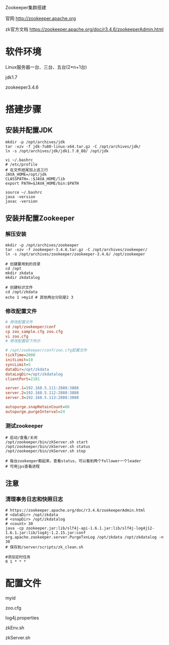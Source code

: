 Zookeeper集群搭建

官网 http://zookeeper.apache.org

zk官方文档 https://zookeeper.apache.org/doc/r3.4.6/zookeeperAdmin.html



# 软件环境

Linux服务器一台、三台、五台(2*n+1台)

jdk1.7

zookeeper3.4.6

# 搭建步骤

## 安装并配置JDK

```shell
mkdir -p /opt/archives/jdk
tar -xzv -f jdk-7u80-linux-x64.tar.gz -C /opt/archives/jdk/
ln -s /opt/archives/jdk/jdk1.7.0_80/ /opt/jdk

vi ~/.bashrc
# /etc/profile
# 在文件结尾加上这三行
JAVA_HOME=/opt/jdk
CLASSPATH=.:$JAVA_HOME/lib
export PATH=$JAVA_HOME/bin:$PATH

source ~/.bashrc
java -version
javac -version
```



## 安装并配置Zookeeper

### 解压安装 

```shell
mkdir -p /opt/archives/zookeeper
tar -xzv -f zookeeper-3.4.6.tar.gz -C /opt/archives/zookeeper/
ln -s /opt/archives/zookeeper/zookeeper-3.4.6/ /opt/zookeeper

# 创建要用到的目录
cd /opt
mkdir zkdata
mkdir zkdatalog

# 创建标识文件
cd /opt/zkdata
echo 1 >myid # 其他两台分别是2 3
```

### 修改配置文件

```ini
# 修改配置文件
cd /opt/zookeeper/conf
cp zoo_sample.cfg zoo.cfg
vi zoo.cfg
# 修改配置如下所示

# /opt/zookeeper/conf/zoo.cfg配置文件
tickTime=2000
initLimit=10
syncLimit=5
dataDir=/opt/zkdata
dataLogDir=/opt/zkdatalog
clientPort=2181

server.1=192.168.5.111:2888:3888
server.2=192.168.5.112:2888:3888
server.3=192.168.5.113:2888:3888

autopurge.snapRetainCount=66
autopurge.purgeInterval=24
```

### 测试zookeeper

```shell
# 启动/查看/关闭
/opt/zookeeper/bin/zkServer.sh start
/opt/zookeeper/bin/zkServer.sh status
/opt/zookeeper/bin/zkServer.sh stop

# 每台zookeeper都起来，查看status，可以看到两个follower一个leader
# 可用jps查看进程
```

## 注意

### 清理事务日志和快照日志

```shell
# https://zookeeper.apache.org/doc/r3.4.6/zookeeperAdmin.html 
# <dataDir> /opt/zkdata
# <snapDir> /opt/zkdatalog
# <count> 30
java -cp zookeeper.jar:lib/slf4j-api-1.6.1.jar:lib/slf4j-log4j12-1.6.1.jar:lib/log4j-1.2.15.jar:conf org.apache.zookeeper.server.PurgeTxnLog /opt/zkdata /opt/zkdatalog -n 30
# 保存到/server/scripts/zk_clean.sh

#添加定时任务
0 1 * * * 
```

# 配置文件

myid

zoo.cfg

log4j.properties

zkEnv.sh

zkServer.sh

